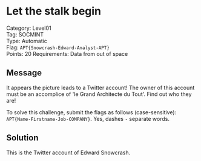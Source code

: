 # Let the stalk begin

Category: Level01  
Tag: SOCMINT  
Type: Automatic  
Flag: `APT{Snowcrash-Edward-Analyst-APT}`  
Points: 20
Requirements: Data from out of space

## Message

It appears the picture leads to a Twitter account! The owner of this account must be an accomplice of 'le Grand Architecte du Tout'. Find out who they are!

To solve this challenge, submit the flags as follows (case-sensitive): `APT{Name-Firstname-Job-COMPANY}`. Yes, dashes `-` separate words.

## Solution

This is the Twitter account of Edward Snowcrash.
